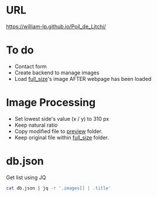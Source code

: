 # URL
https://william-lp.github.io/Poil_de_Litchi/

# To do
* Contact form
* Create backend to manage images
* Load [full_size](img/full_size)'s image AFTER webpage has been loaded

# Image Processing
* Set lowest side's value (x / y) to 310 px 
* Keep natural ratio
* Copy modified file to [preview](img/preview) folder.
* Keep original file within [full_size](img/full_size) folder.

# db.json
Get list using JQ
```bash 
cat db.json | jq -r '.images[] | .title'
```
